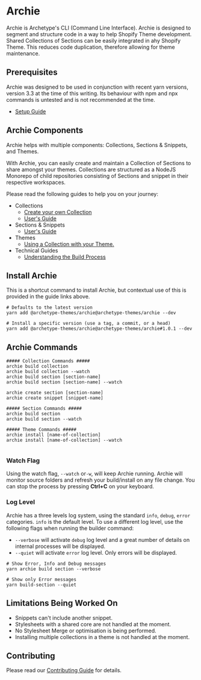 # Archie

Archie is Archetype's CLI (Command Line Interface). Archie is designed to segment and structure code in a way to help
Shopify Theme development. Shared Collections of Sections can be easily integrated in ahy Shopify Theme. This reduces
code duplication, therefore allowing for theme maintenance.

## Prerequisites

Archie was designed to be used in conjunction with recent yarn versions, version 3.3 at the time of this writing. Its
behaviour with npm and npx commands is untested and is not recommended at the time.

- [Setup Guide](docs/Setup.md)

## Archie Components

Archie helps with multiple components: Collections, Sections & Snippets, and Themes.

With Archie, you can easily create and maintain a Collection of Sections to share amongst your themes. Collections are
structured as a NodeJS Monorepo of child repositories consisting of Sections and snippet in their respective workspaces.

Please read the following guides to help you on your journey:

- Collections
  - [Create your own Collection](docs/Creating-a-Collection.md)
  - [User's Guide](docs/Using-a-Collection.md)
- Sections & Snippets
  - [User's Guide](docs/Sections.md)
- Themes
  - [Using a Collection with your Theme.](docs/Themes.md)
- Technical Guides
  - [Understanding the Build Process](docs/Build-process.md)

## Install Archie

This is a shortcut command to install Archie, but contextual use of this is provided in the guide links above.

```shell
# Defaults to the latest version
yarn add @archetype-themes/archie@archetype-themes/archie --dev

# Install a specific version (use a tag, a commit, or a head)
yarn add @archetype-themes/archie@archetype-themes/archie#1.0.1 --dev
```

## Archie Commands

```shell
##### Collection Commands #####
archie build collection
archie build collection --watch
archie build section [section-name]
archie build section [section-name] --watch

archie create section [section-name]
archie create snippet [snippet-name]

##### Section Commands #####
archie build section
archie build section --watch

##### Theme Commands #####
archie install [name-of-collection]
archie install [name-of-collection] --watch


```

### Watch Flag

Using the watch flag, `--watch` or`-w`, will keep Archie running. Archie will monitor source folders and refresh your
build/install on any file change. You can stop the process by pressing **Ctrl+C** on your keyboard.

### Log Level

Archie has a three levels log system, using the standard `info`, `debug`, `error` categories. `info` is the default
level. To use a different log level, use the following flags when running the builder command:

* `--verbose` will activate `debug` log level and a great number of details on internal processes will be
  displayed.
* `--quiet` will activate `error` log level. Only errors will be displayed.

```shell
# Show Error, Info and Debug messages
yarn archie build section --verbose
```

```shell
# Show only Error messages
yarn build-section --quiet
```

## Limitations Being Worked On

* Snippets can't include another snippet.
* Stylesheets with a shared core are not handled at the moment.
* No Stylesheet Merge or optimisation is being performed.
* Installing multiple collections in a theme is not handled at the moment.

## Contributing

Please read our [Contributing Guide](docs/Contributing.md) for details.
